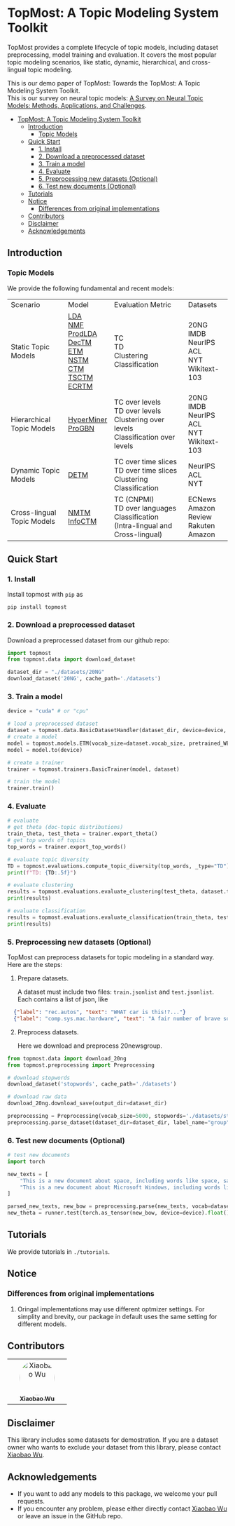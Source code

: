 # TopMost: A Topic Modeling System Toolkit

TopMost provides a complete lifecycle of topic models, including dataset preprocessing, model training and evaluation.
It covers the most popular topic modeling scenarios, like static, dynamic, hierarchical, and cross-lingual topic modeling.

This is our demo paper of TopMost: Towards the TopMost: A Topic Modeling System Toolkit.  
This is our survey on neural topic models: [A Survey on Neural Topic Models: Methods, Applications, and Challenges](https://www.researchsquare.com/article/rs-3049182/latest.pdf).


- [TopMost: A Topic Modeling System Toolkit](#topmost-a-topic-modeling-system-toolkit)
  - [Introduction](#introduction)
    - [Topic Models](#topic-models)
  - [Quick Start](#quick-start)
    - [1. Install](#1-install)
    - [2. Download a preprocessed dataset](#2-download-a-preprocessed-dataset)
    - [3. Train a model](#3-train-a-model)
    - [4. Evaluate](#4-evaluate)
    - [5. Preprocessing new datasets (Optional)](#5-preprocessing-new-datasets-optional)
    - [6. Test new documents (Optional)](#6-test-new-documents-optional)
  - [Tutorials](#tutorials)
  - [Notice](#notice)
    - [Differences from original implementations](#differences-from-original-implementations)
  - [Contributors](#contributors)
  - [Disclaimer](#disclaimer)
  - [Acknowledgements](#acknowledgements)


## Introduction

### Topic Models

We provide the following fundamental and recent models:

<table>
<tbody>
<tr>
<td>Scenario</td>
<td>Model</td>
<td>Evaluation Metric</td>
<td>Datasets</td>
</tr>
<tr>
<td>Static Topic Models</td>
<td>
    <a href="">LDA</a><br/>
    <a href="">NMF</a><br/>
    <a href="https://arxiv.org/pdf/1703.01488">ProdLDA</a><br/>
    <a href="https://aclanthology.org/2021.findings-acl.15.pdf">DecTM</a><br/>
    <a href="https://aclanthology.org/2020.tacl-1.29.pdf">ETM</a><br/>
    <a href="https://arxiv.org/abs/2008.13537">NSTM</a><br/>
    <a href="">CTM</a><br/>
    <a href="https://aclanthology.org/2022.emnlp-main.176">TSCTM</a><br/>
    <a href="https://arxiv.org/pdf/2306.04217">ECRTM</a>
</td>
<td>
    TC<br/>
    TD<br/>
    Clustering<br/>
    Classification
</td>
<td>
    20NG<br/>
    IMDB<br/>
    NeurIPS<br/>
    ACL<br/>
    NYT<br/>
    Wikitext-103<br/>
</td>
</tr>
<tr>
<td>Hierarchical Topic Models</td>
<td>
    <a href="https://arxiv.org/abs/2210.10625">HyperMiner</a><br/>
    <a href="https://proceedings.mlr.press/v202/duan23c/duan23c.pdf">ProGBN</a>
</td>
<td>
    TC over levels<br/>
    TD over levels<br/>
    Clustering over levels<br/>
    Classification over levels
</td>
<td>
    20NG<br/>
    IMDB<br/>
    NeurIPS<br/>
    ACL<br/>
    NYT<br/>
    Wikitext-103<br/>
</td>
</tr>
<tr>
<td>Dynamic Topic Models</td>
<td>
    <a href="https://arxiv.org/abs/2012.01524">DETM</a>
</td>
<td>
    TC over time slices<br/>
    TD over time slices<br/>
    Clustering<br/>Classification
</td>
<td>
    NeurIPS<br/>
    ACL<br/>
    NYT<br/>
</td>
</tr>
<tr>
<td>Cross-lingual Topic Models</td>
<td>
    <a href="https://bobxwu.github.io/files/pub/NLPCC2020_Neural_Multilingual_Topic_Model.pdf">NMTM</a><br/>
    <a href="https://arxiv.org/abs/2304.03544">InfoCTM</a>
</td>
<td>
    TC (CNPMI)<br/>
    TD over languages<br/>
    Classification (Intra-lingual and Cross-lingual)
</td>
<td>
    ECNews<br/>
    Amazon Review<br/>
    Rakuten Amazon<br/>
</td>
</tr>
</tbody>
</table>


## Quick Start

### 1. Install

Install topmost with `pip` as

```
pip install topmost
```


### 2. Download a preprocessed dataset

Download a preprocessed dataset from our github repo:

```python
import topmost
from topmost.data import download_dataset

dataset_dir = "./datasets/20NG"
download_dataset('20NG', cache_path='./datasets')

```

### 3. Train a model

```python
device = "cuda" # or "cpu"

# load a preprocessed dataset
dataset = topmost.data.BasicDatasetHandler(dataset_dir, device=device, read_labels=True, as_tensor=True)
# create a model
model = topmost.models.ETM(vocab_size=dataset.vocab_size, pretrained_WE=dataset.pretrained_WE)
model = model.to(device)

# create a trainer
trainer = topmost.trainers.BasicTrainer(model, dataset)

# train the model
trainer.train()
```

### 4. Evaluate

```python
# evaluate
# get theta (doc-topic distributions)
train_theta, test_theta = trainer.export_theta()
# get top words of topics
top_words = trainer.export_top_words()

# evaluate topic diversity
TD = topmost.evaluations.compute_topic_diversity(top_words, _type="TD")
print(f"TD: {TD:.5f}")

# evaluate clustering
results = topmost.evaluations.evaluate_clustering(test_theta, dataset.test_labels)
print(results)

# evaluate classification
results = topmost.evaluations.evaluate_classification(train_theta, test_theta, dataset.train_labels, dataset.test_labels)
print(results)
```

### 5. Preprocessing new datasets (Optional)

TopMost can preprocess datasets for topic modeling in a standard way.
Here are the steps:

1. Prepare datasets.

    A dataset must include two files: `train.jsonlist` and `test.jsonlist`. Each contains a list of json, like

```json
  {"label": "rec.autos", "text": "WHAT car is this!?..."}
  {"label": "comp.sys.mac.hardware", "text": "A fair number of brave souls who upgraded their..."}
```

2. Preprocess datasets.

    Here we download and preprocess 20newsgroup.

```python
from topmost.data import download_20ng
from topmost.preprocessing import Preprocessing

# download stopwords
download_dataset('stopwords', cache_path='./datasets')

# download raw data
download_20ng.download_save(output_dir=dataset_dir)

preprocessing = Preprocessing(vocab_size=5000, stopwords='./datasets/stopwords/snowball_stopwords.txt')
preprocessing.parse_dataset(dataset_dir=dataset_dir, label_name="group")
```

### 6. Test new documents (Optional)

```python
# test new documents
import torch

new_texts = [
    "This is a new document about space, including words like space, satellite, launch, orbit.",
    "This is a new document about Microsoft Windows, including words like windows, files, dos."
]

parsed_new_texts, new_bow = preprocessing.parse(new_texts, vocab=dataset.vocab)
new_theta = runner.test(torch.as_tensor(new_bow, device=device).float())
```


## Tutorials

We provide tutorials in `./tutorials`.

## Notice

### Differences from original implementations

1. Oringal implementations may use different optmizer settings. For simplity and brevity, our package in default uses the same setting for different models.



## Contributors
<!-- ALL-CONTRIBUTORS-LIST:START - Do not remove or modify this section -->
<!-- prettier-ignore-start -->
<!-- markdownlint-disable -->
<table>
  <tbody>
    <tr>
      <td align="center" valign="top" width="120px">
          <a href="https://bobxwu.github.io/">
              <img src="https://bobxwu.github.io/img/figure.jpg" width="80px;" style="border-radius: 100%" alt="Xiaobao Wu"/>
              <br/>
              <sub><b>Xiaobao Wu</b></sub>
          </a>
      </td>
    </tr>
  </tbody>
</table>


<!-- ## Citation

If you are interested in our work and plan to use it, please cite as -->


## Disclaimer

This library includes some datasets for demostration.
If you are a dataset owner who wants to exclude your dataset from this library,
please contact [Xiaobao Wu](xiaobao002@e.ntu.edu.sg).

## Acknowledgements

- If you want to add any models to this package, we welcome your pull requests.
- If you encounter any problem, please either directly contact [Xiaobao Wu](xiaobao002@e.ntu.edu.sg) or leave an issue in the GitHub repo.
